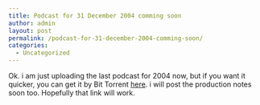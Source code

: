 ```yaml
---
title: Podcast for 31 December 2004 comming soon
author: admin
layout: post
permalink: /podcast-for-31-december-2004-comming-soon/
categories:
  - Uncategorized
---
```

Ok. i am just uploading the last podcast for 2004 now, but if you want it quicker, you can get it by Bit Torrent [here][1]. i will post the production notes soon too. Hopefully that link will work.

 [1]: http://counter.lotas-smartman.net/podcast/lsnpodcast-20041231.mp3.torrent